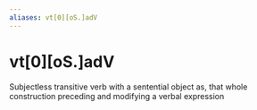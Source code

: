 ```yaml
---
aliases: vt[0][oS.]adV
---
```

# vt[0][oS.]adV

Subjectless transitive verb with a sentential object as, that whole construction preceding and modifying a verbal expression